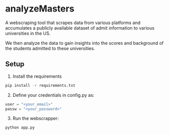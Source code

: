 # analyzeMasters

A webscraping tool that scrapes data from various platforms and accumulates a publicly available dataset of admit information to various universities in the US.

We then analyze the data to gain insights into the scores and background of the students admitted to these universities.

## Setup

1. Install the requirements
```bash
pip install -r requirements.txt
```

2. Define your credentials in config.py as:
```python
user = "<your_email>"
passw = "<your_password>"
```

3. Run the webscrapper:
```python
python app.py
```